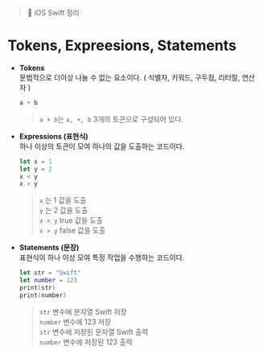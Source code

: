   > 📝 iOS Swift 정리 
  
# Tokens, Expreesions, Statements

 - **Tokens** <br>
 문법적으로 더이상 나눌 수 없는 요소이다. ( 식별자, 키워드, 구두점, 리터럴, 연산자 )
    ```swift
    a + b
    ```
    > `a + b`는 `a, +, b` 3개의 토큰으로 구성되어 있다.

 - **Expressions (표현식)**  <br>
하나 이상의 토큰이 모여 하나의 값을 도출하는 코드이다.
    ```swift
    let x = 1
    let y = 2
    x < y
    x > y
    ```
    >  `x` 는 1 값을 도출 <br>
    >  `y` 는 2 값을 도출 <br>
    >  `x < y` true 값을 도출 <br>
    >  `x > y` false 값을 도출

 - **Statements (문장)**  <br>
 표현식이 하나 이상 모여 특정 작업을 수행하는 코드이다.
    ```swift
    let str = "Swift"
    let number = 123
    print(str)
    print(number)
    ```
    > `str` 변수에 문자열 Swift 저장 <br>
    > `number` 변수에 123 저장 <br>
    > `str` 변수에 저장된 문자열 Swift 출력 <br>
    > `number` 변수에 저장된 123 출력
